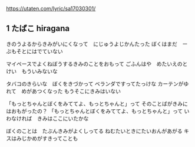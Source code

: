 https://utaten.com/lyric/sa17030301/

## 1 たばこ hiragana
きのうよるからきみがいにくなって　にじゅうよじかんたった
ぼくはまだ　ーぶもそとにはでていない

マイペースでよくねぼうするきみのことをおもって
ごふんはや　めたいえのとけい　もういみないな

タバコのきらいな　ぼくをきづかって
ベランダですってたっけな
カーテンがゆれて　めがあつくなった
もうそこにきみはいない


「もっとちゃんとぼくをみててよ、もっとちゃんと」って
そのことばがきみにはおもがったの？
「もっとちゃんとぼくをみててよ、もっとちゃんと」って
いわなければ　きみはここにいたかな


ぼくのことは　たぶんきみがよくしってる
ねむたいときにたいおんがあがる
キスはみじかめがすきってことも
